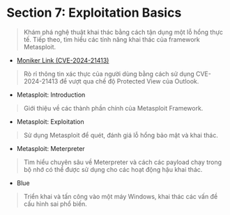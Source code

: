 # **Section 7: Exploitation Basics**
>Khám phá nghệ thuật khai thác bằng cách tận dụng một lỗ hổng thực tế. Tiếp theo, tìm hiểu các tính năng khai thác của framework Metasploit.

- [Moniker Link (CVE-2024-21413)](./1_Moniker_Link.md)  
>Rò rỉ thông tin xác thực của người dùng bằng cách sử dụng CVE-2024-21413 để vượt qua chế độ Protected View của Outlook.

- Metasploit: Introduction  
>Giới thiệu về các thành phần chính của Metasploit Framework.

- Metasploit: Exploitation  
>Sử dụng Metasploit để quét, đánh giá lỗ hổng bảo mật và khai thác.

- Metasploit: Meterpreter  
>Tìm hiểu chuyên sâu về Meterpreter và cách các payload chạy trong bộ nhớ có thể được sử dụng cho các hoạt động hậu khai thác.

- Blue  
>Triển khai và tấn công vào một máy Windows, khai thác các vấn đề cấu hình sai phổ biến.

